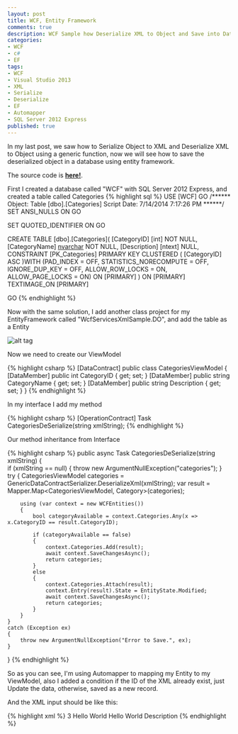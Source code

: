 ```yaml
---
layout: post
title: WCF, Entity Framework
comments: true
description: WCF Sample how Deserialize XML to Object and Save into Database with Entity Framework
categories:
- WCF
- c#
- EF
tags:
- WCF
- Visual Studio 2013
- XML
- Serialize
- Deserialize
- EF
- Automapper
- SQL Server 2012 Express
published: true
---
```


In my last post, we saw how to Serialize Object to XML and Deserialize XML to Object using a generic function, now we will see how to save
the deserialized object in a database using entity framework.

The source code is **[here!](https://github.com/lvasquez/WcfXmlSample)**.

First I created a database called "WCF" with SQL Server 2012 Express, and created a table called Categories
{% highlight sql %}
USE [WCF]
GO
/****** Object:  Table [dbo].[Categories]    Script Date: 7/14/2014 7:17:26 PM ******/
SET ANSI_NULLS ON
GO

SET QUOTED_IDENTIFIER ON
GO

CREATE TABLE [dbo].[Categories](
	[CategoryID] [int] NOT NULL,
	[CategoryName] [nvarchar](15) NOT NULL,
	[Description] [ntext] NULL,
 CONSTRAINT [PK_Categories] PRIMARY KEY CLUSTERED 
(
	[CategoryID] ASC
)WITH (PAD_INDEX = OFF, STATISTICS_NORECOMPUTE = OFF, IGNORE_DUP_KEY = OFF, ALLOW_ROW_LOCKS = ON, ALLOW_PAGE_LOCKS = ON) ON [PRIMARY]
) ON [PRIMARY] TEXTIMAGE_ON [PRIMARY]

GO
{% endhighlight %}

Now with the same solution, I add another class project for my EntityFramework called "WcfServicesXmlSample.DO", and add the table as a Entity

![alt tag](http://lvasquez.github.io/images/CategoryEntity.png)

Now we need to create our ViewModel

{% highlight csharp %}
[DataContract]
public class CategoriesViewModel
{       
    [DataMember]
    public int CategoryID { get; set; }
    [DataMember]
    public string CategoryName { get; set; }
    [DataMember]
    public string Description { get; set; }
}
{% endhighlight %}

In my interface I add my method

{% highlight csharp %}
[OperationContract]
Task<CategoriesViewModel> CategoriesDeSerialize(string xmlString);
{% endhighlight %}

Our method inheritance from Interface

{% highlight csharp %}
public async Task<CategoriesViewModel> CategoriesDeSerialize(string xmlString)
{       
    if (xmlString == null)
    {
        throw new ArgumentNullException("categories");
    }
    try 
    {
        CategoriesViewModel categories = GenericDataContractSerializer<CategoriesViewModel>.DeserializeXml(xmlString);
        var result = Mapper.Map<CategoriesViewModel, Category>(categories);
		
        using (var context = new WCFEntities())
        {                 
            bool categoryAvailable = context.Categories.Any(x => x.CategoryID == result.CategoryID);

            if (categoryAvailable == false)
            {
                context.Categories.Add(result);
                await context.SaveChangesAsync();
                return categories;
            }
            else 
            {
                context.Categories.Attach(result);
                context.Entry(result).State = EntityState.Modified;
                await context.SaveChangesAsync();
                return categories;               
            }                       
        }               
    }
    catch (Exception ex)
    {
        throw new ArgumentNullException("Error to Save.", ex);
    }
}
{% endhighlight %}

So as you can see, I'm using Automapper to mapping my Entity to my ViewModel, also I added a condition if the ID of the XML already exist,
just Update the data, otherwise, saved as a new record.

And the XML input should be like this:

{% highlight xml %}
<Categories>
    <CategoryID>3</CategoryID>
    <CategoryName>Hello World</CategoryName>
    <Description>Hello World Description</Description>
</Categories>
{% endhighlight %}



